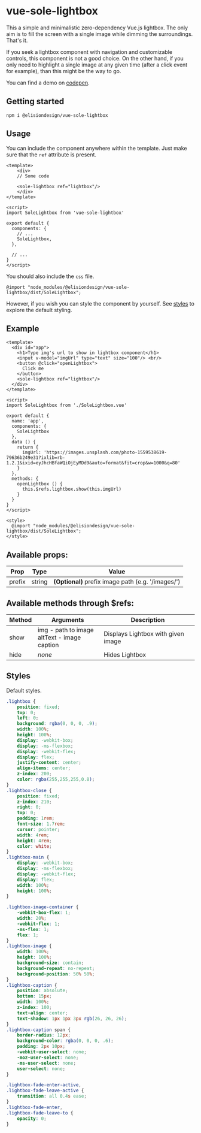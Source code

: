 # vue-sole-lightbox
This a simple and minimalistic zero-dependency Vue.js lightbox. The only aim is to fill the screen with a single image while dimming the surroundings. That's it.

If you seek a lightbox component with navigation and customizable controls, this component is not a good choice.
On the other hand, if you only need to highlight a single image at any given time (after a click event for example), than this might be the way to go.

You can find a demo on [codepen](https://codepen.io/sindael/pen/Ybgvre).

## Getting started
```
npm i @elisiondesign/vue-sole-lightbox
```

## Usage
You can include the component anywhere within the template. Just make sure that the `ref` attribute is present.

```vue
<template>
    <div>
    // Some code

    <sole-lightbox ref="lightbox"/>
    </div>
</template>

<script>
import SoleLightbox from 'vue-sole-lightbox'

export default {
  components: {
    // ...
    SoleLightbox,
  },

  // ...
}
</script>
```

You should also include the `css` file. 

```
@import "node_modules/@elisiondesign/vue-sole-lightbox/dist/SoleLightbox";
```

However, if you wish you can style the component by yourself.
See [styles](#styles) to explore the default styling.

## Example
```vue
<template>
  <div id="app">
    <h1>Type img's url to show in lightbox component</h1>
    <input v-model="imgUrl" type="text" size="100"/> <br/>
    <button @click="openLightbox">
      Click me
    </button>
    <sole-lightbox ref="lightbox"/>
  </div>
</template>

<script>
import SoleLightbox from './SoleLightbox.vue'

export default {
  name: 'app',
  components: {
    SoleLightbox
  },
  data () {
    return {
      imgUrl: 'https://images.unsplash.com/photo-1559538619-79636b249e31?ixlib=rb-1.2.1&ixid=eyJhcHBfaWQiOjEyMDd9&auto=format&fit=crop&w=1000&q=80'
    }
  },
  methods: {
    openLightbox () {
      this.$refs.lightbox.show(this.imgUrl)
    }
  }
}
</script>

<style>
  @import "node_modules/@elisiondesign/vue-sole-lightbox/dist/SoleLightbox";
</style>
```

## Available props:

| Prop           | Type              | Value                                                           |
| -------------- | ----------------- | --------------------------------------------------------------- |
| prefix         | string            | **(Optional)** prefix image path (e.g. '/images/')              |

## Available methods through $refs:
| Method        | Arguments                                  | Description                                   |
| ------------- | ---------------------------------------------- | ----------------------------------------- |
| show          | img - path to image<br>altText - image caption | Displays Lightbox with given image        |
| hide          | _none_                                         | Hides Lightbox                            |

## Styles
Default styles.
```css
.lightbox {
    position: fixed;
    top: 0;
    left: 0;
    background: rgba(0, 0, 0, .9);
    width: 100%;
    height: 100%;
    display: -webkit-box;
    display: -ms-flexbox;
    display: -webkit-flex;
    display: flex;
    justify-content: center;
    align-items: center;
    z-index: 200;
    color: rgba(255,255,255,0.8);
}
.lightbox-close {
    position: fixed;
    z-index: 210;
    right: 0;
    top: 0;
    padding: 1rem;
    font-size: 1.7rem;
    cursor: pointer;
    width: 4rem;
    height: 4rem;
    color: white;
}
.lightbox-main {
    display: -webkit-box;
    display: -ms-flexbox;
    display: -webkit-flex;
    display: flex;
    width: 100%;
    height: 100%;
}

.lightbox-image-container {
    -webkit-box-flex: 1;
    width: 20%;
    -webkit-flex: 1;
    -ms-flex: 1;
    flex: 1;
}
.lightbox-image {
    width: 100%;
    height: 100%;
    background-size: contain;
    background-repeat: no-repeat;
    background-position: 50% 50%;
}
.lightbox-caption {
    position: absolute;
    bottom: 15px;
    width: 100%;
    z-index: 100;
    text-align: center;
    text-shadow: 1px 1px 3px rgb(26, 26, 26);
}
.lightbox-caption span {
    border-radius: 12px;
    background-color: rgba(0, 0, 0, .6);
    padding: 2px 10px;
    -webkit-user-select: none;
    -moz-user-select: none;
    -ms-user-select: none;
    user-select: none;
}

.lightbox-fade-enter-active,
.lightbox-fade-leave-active {
    transition: all 0.4s ease;
}
.lightbox-fade-enter,
.lightbox-fade-leave-to {
    opacity: 0;
}
```

